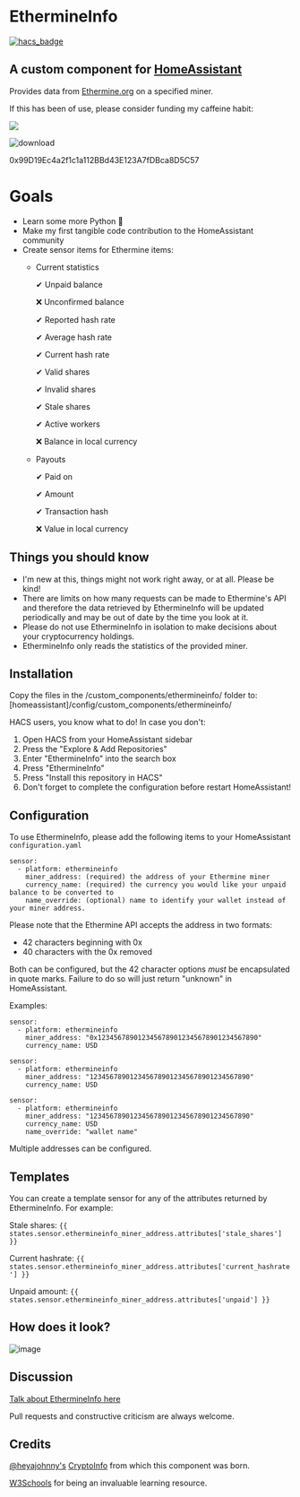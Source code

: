 # EthermineInfo
[![hacs_badge](https://img.shields.io/badge/HACS-Default-orange.svg?style=for-the-badge)](https://github.com/custom-components/hacs)
## A custom component for [HomeAssistant](https://github.com/home-assistant/core) 

Provides data from [Ethermine.org](https://ethermine.org/) on a specified miner.

If this has been of use, please consider funding my caffeine habit:

<a href="https://www.buymeacoffee.com/tomprior" target="_blank"><img src="https://www.buymeacoffee.com/assets/img/custom_images/orange_img.png"></a>

![download](https://user-images.githubusercontent.com/34111848/118724121-21301780-b826-11eb-92f1-7b533afd0ced.png)

0x99D19Ec4a2f1c1a112BBd43E123A7fDBca8D5C57

# Goals

* Learn some more Python 🐍
* Make my first tangible code contribution to the HomeAssistant community
* Create sensor items for Ethermine items:
  * Current statistics
  
      ✔ Unpaid balance
  
      ❌ Unconfirmed balance
  
      ✔ Reported hash rate
  
      ✔ Average hash rate
  
      ✔ Current hash rate
  
      ✔ Valid shares
  
      ✔ Invalid shares
  
      ✔ Stale shares
  
      ✔ Active workers
      
      ❌ Balance in local currency
     
  * Payouts
  
      ✔ Paid on
  
      ✔ Amount
  
      ✔ Transaction hash
      
      ❌ Value in local currency

## Things you should know

* I'm new at this, things might not work right away, or at all. Please be kind!
* There are limits on how many requests can be made to Ethermine's API and therefore the data retrieved by EthermineInfo will be updated periodically and may be out of date by the time you look at it.
* Please do not use EthermineInfo in isolation to make decisions about your cryptocurrency holdings.
* EthermineInfo only reads the statistics of the provided miner.

## Installation

Copy the files in the /custom_components/ethermineinfo/ folder to: [homeassistant]/config/custom_components/ethermineinfo/

HACS users, you know what to do!
In case you don't:

1. Open HACS from your HomeAssistant sidebar
2. Press the "Explore & Add Repositories"
3. Enter "EthermineInfo" into the search box
4. Press "EthermineInfo"
5. Press "Install this repository in HACS"
6. Don't forget to complete the configuration before restart HomeAssistant!

## Configuration

To use EthermineInfo, please add the following items to your HomeAssistant ```configuration.yaml```
````
sensor:
  - platform: ethermineinfo
    miner_address: (required) the address of your Ethermine miner
    currency_name: (required) the currency you would like your unpaid balance to be converted to 
    name_override: (optional) name to identify your wallet instead of your miner address.
````

Please note that the Ethermine API accepts the address in two formats:

- 42 characters beginning with 0x
- 40 characters with the 0x removed

Both can be configured, but the 42 character options *must* be encapsulated in quote marks. Failure to do so will just return "unknown" in HomeAssistant.

Examples:

```
sensor:
  - platform: ethermineinfo
    miner_address: "0x1234567890123456789012345678901234567890"
    currency_name: USD
```

```
sensor:
  - platform: ethermineinfo
    miner_address: "1234567890123456789012345678901234567890"
    currency_name: USD
```

```
sensor:
  - platform: ethermineinfo
    miner_address: "1234567890123456789012345678901234567890"
    currency_name: USD
    name_override: "wallet name"
```

Multiple addresses can be configured.

## Templates

You can create a template sensor for any of the attributes returned by EthermineInfo. For example:

Stale shares:
```{{ states.sensor.ethermineinfo_miner_address.attributes['stale_shares'] }}```

Current hashrate:
```{{ states.sensor.ethermineinfo_miner_address.attributes['current_hashrate'] }}```

Unpaid amount:
```{{ states.sensor.ethermineinfo_miner_address.attributes['unpaid'] }}```

## How does it look?

![image](https://user-images.githubusercontent.com/34111848/115997170-18a74100-a5da-11eb-8975-d14a46a1cca4.png)

## Discussion

[Talk about EthermineInfo here](https://community.home-assistant.io/t/my-first-custom-component-ethermineinfo/302734)

Pull requests and constructive criticism are always welcome.

## Credits

[@heyajohnny's](https://github.com/heyajohnny) [CryptoInfo](https://github.com/heyajohnny/cryptoinfo) from which this component was born.

[W3Schools](https://www.w3schools.com/python/default.asp) for being an invaluable learning resource.
